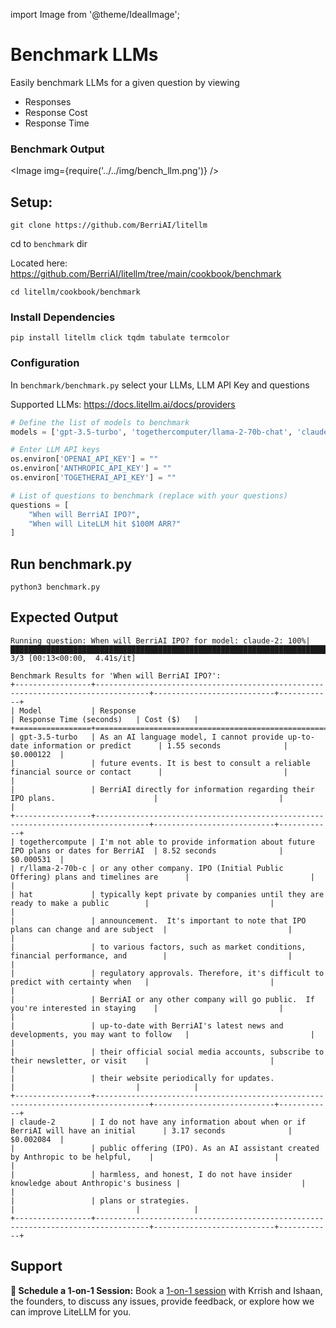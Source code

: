 import Image from '@theme/IdealImage';

# Benchmark LLMs
Easily benchmark LLMs for a given question by viewing 
* Responses 
* Response Cost
* Response Time

### Benchmark Output
<Image img={require('../../img/bench_llm.png')} />

## Setup:
```
git clone https://github.com/BerriAI/litellm
```
cd to `benchmark` dir

Located here: 
https://github.com/BerriAI/litellm/tree/main/cookbook/benchmark
```
cd litellm/cookbook/benchmark
```

### Install Dependencies
```
pip install litellm click tqdm tabulate termcolor
```

### Configuration
In `benchmark/benchmark.py` select your LLMs, LLM API Key and questions

Supported LLMs: https://docs.litellm.ai/docs/providers

```python
# Define the list of models to benchmark
models = ['gpt-3.5-turbo', 'togethercomputer/llama-2-70b-chat', 'claude-2']

# Enter LLM API keys
os.environ['OPENAI_API_KEY'] = ""
os.environ['ANTHROPIC_API_KEY'] = ""
os.environ['TOGETHERAI_API_KEY'] = ""

# List of questions to benchmark (replace with your questions)
questions = [
    "When will BerriAI IPO?",
    "When will LiteLLM hit $100M ARR?"
]

```

## Run benchmark.py
```
python3 benchmark.py
```

## Expected Output
```
Running question: When will BerriAI IPO? for model: claude-2: 100%|████████████████████████████████████████████████████████████████████████████████████| 3/3 [00:13<00:00,  4.41s/it]

Benchmark Results for 'When will BerriAI IPO?':
+-----------------+----------------------------------------------------------------------------------+---------------------------+------------+
| Model           | Response                                                                         | Response Time (seconds)   | Cost ($)   |
+=================+==================================================================================+===========================+============+
| gpt-3.5-turbo   | As an AI language model, I cannot provide up-to-date information or predict      | 1.55 seconds              | $0.000122  |
|                 | future events. It is best to consult a reliable financial source or contact      |                           |            |
|                 | BerriAI directly for information regarding their IPO plans.                      |                           |            |
+-----------------+----------------------------------------------------------------------------------+---------------------------+------------+
| togethercompute | I'm not able to provide information about future IPO plans or dates for BerriAI  | 8.52 seconds              | $0.000531  |
| r/llama-2-70b-c | or any other company. IPO (Initial Public Offering) plans and timelines are      |                           |            |
| hat             | typically kept private by companies until they are ready to make a public        |                           |            |
|                 | announcement.  It's important to note that IPO plans can change and are subject  |                           |            |
|                 | to various factors, such as market conditions, financial performance, and        |                           |            |
|                 | regulatory approvals. Therefore, it's difficult to predict with certainty when   |                           |            |
|                 | BerriAI or any other company will go public.  If you're interested in staying    |                           |            |
|                 | up-to-date with BerriAI's latest news and developments, you may want to follow   |                           |            |
|                 | their official social media accounts, subscribe to their newsletter, or visit    |                           |            |
|                 | their website periodically for updates.                                          |                           |            |
+-----------------+----------------------------------------------------------------------------------+---------------------------+------------+
| claude-2        | I do not have any information about when or if BerriAI will have an initial      | 3.17 seconds              | $0.002084  |
|                 | public offering (IPO). As an AI assistant created by Anthropic to be helpful,    |                           |            |
|                 | harmless, and honest, I do not have insider knowledge about Anthropic's business |                           |            |
|                 | plans or strategies.                                                             |                           |            |
+-----------------+----------------------------------------------------------------------------------+---------------------------+------------+
```
## Support
**🤝 Schedule a 1-on-1 Session:** Book a [1-on-1 session](https://calendly.com/d/4mp-gd3-k5k/litellm-1-1-onboarding-chat) with Krrish and Ishaan, the founders, to discuss any issues, provide feedback, or explore how we can improve LiteLLM for you.


<!-- 
## Pre-requisites:
``` python
!pip install litellm
```

## Example Use Case 1 - Code Generator

### Enter your system prompt and questions
```` python
# enter your system prompt if you have one
system_prompt = """
You are a coding assistant helping users using litellm.
litellm is a light package to simplify calling OpenAI, Azure, Cohere, Anthropic, Huggingface API Endpoints
--
Sample Usage:
```
pip install litellm
from litellm import completion
## set ENV variables
os.environ["OPENAI_API_KEY"] = "openai key"
os.environ["COHERE_API_KEY"] = "cohere key"
messages = [{ "content": "Hello, how are you?","role": "user"}]
# openai call
response = completion(model="gpt-3.5-turbo", messages=messages)
# cohere call
response = completion("command-nightly", messages)
```

"""


# qustions/logs you want to run the LLM on
questions = [
    "what is litellm?",
    "why should I use LiteLLM",
    "does litellm support Anthropic LLMs",
    "write code to make a litellm completion call",
]
````

### Running questions

### Select from 100+ LLMs here: <https://docs.litellm.ai/docs/providers> {#select-from-100-llms-here-httpsdocslitellmaidocsproviders}

``` python
import litellm
from litellm import completion, completion_cost
import os
import time

# optional use litellm dashboard to view logs
# litellm.use_client = True
# litellm.token = "ishaan_2@berri.ai" # set your email


# set API keys
os.environ['TOGETHERAI_API_KEY'] = ""
os.environ['OPENAI_API_KEY'] = ""
os.environ['ANTHROPIC_API_KEY'] = ""


# select LLMs to benchmark
# using https://api.together.xyz/playground for llama2
# try any supported LLM here: https://docs.litellm.ai/docs/providers

models = ['togethercomputer/llama-2-70b-chat', 'gpt-3.5-turbo', 'claude-instant-1.2']
data = []

for question in questions: # group by question
  for model in models:
    print(f"running question: {question} for model: {model}")
    start_time = time.time()
    # show response, response time, cost for each question
    response = completion(
        model=model,
        max_tokens=500,
        messages = [
            {
              "role": "system", "content": system_prompt
            },
            {
              "role": "user", "content": question
            }
        ],
    )
    end = time.time()
    total_time = end-start_time # response time
    # print(response)
    cost = completion_cost(response) # cost for completion
    raw_response = response['choices'][0]['message']['content'] # response string


    # add log to pandas df
    data.append(
        {
            'Model': model,
            'Question': question,
            'Response': raw_response,
            'ResponseTime': total_time,
            'Cost': cost
        })
```

### View Benchmarks for LLMs
``` python
from IPython.display import display
from IPython.core.interactiveshell import InteractiveShell
InteractiveShell.ast_node_interactivity = "all"
from IPython.display import HTML
import pandas as pd

df = pd.DataFrame(data)
grouped_by_question = df.groupby('Question')

for question, group_data in grouped_by_question:
    print(f"Question: {question}")
    HTML(group_data.to_html())
```

<table border="1" class="dataframe">
  <thead>
    <tr>
      <th></th>
      <th>Model</th>
      <th>Question</th>
      <th>Response</th>
      <th>ResponseTime</th>
      <th>Cost</th>
    </tr>
  </thead>
  <tbody>
    <tr>
      <th>0</th>
      <td>togethercomputer/llama-2-70b-chat</td>
      <td>what is litellm?</td>
      <td>Litellm is a lightweight Python package that simplifies calling various AI API endpoints, including OpenAI, Azure, Cohere, Anthropic, and Hugging Face. It provides a convenient interface for making requests to these APIs, allowing developers to easily integrate them into their applications. With Litellm, developers can quickly and easily interact with multiple AI models and services, without having to handle the details of authentication, API calls, and response parsing. This makes it easier to build and deploy AI-powered applications, and can help developers save time and effort.</td>
      <td>13.479644</td>
      <td>0.000870</td>
    </tr>
    <tr>
      <th>1</th>
      <td>gpt-3.5-turbo</td>
      <td>what is litellm?</td>
      <td>litellm is a light package that provides a simplified interface for making API calls to various language models and APIs. It abstracts away the complexities of handling network requests, authentication, and response parsing, making it easier for developers to integrate powerful language models into their applications.\n\nWith litellm, you can quickly make API calls to models like OpenAI's GPT-3.5 Turbo, Azure's Text Analytics, Cohere's Command API, Anthropic's API, and Huggingface's models. It also supports additional functionality like conversational AI, summarization, translation, and more.\n\nBy using litellm, you can focus on your application logic without getting tangled in the details of API integration, allowing you to quickly build intelligent and conversational applications.</td>
      <td>8.324332</td>
      <td>0.000566</td>
    </tr>
    <tr>
      <th>2</th>
      <td>claude-instant-1.2</td>
      <td>what is litellm?</td>
      <td>litellm is a Python library that simplifies calling various AI API endpoints like OpenAI, Azure, Cohere, Anthropic, and Huggingface. \n\nSome key things to know about litellm:\n\n- It provides a consistent interface for completing prompts and generating responses from different AI models through a single method called completion().\n\n- You specify the API (e.g. OpenAI, Cohere etc.) and model either by name or by setting environment variables before making the completion call.\n\n- This avoids having to use different SDKs or APIs for each provider and standardizes the call structure. \n\n- It handles things like setting headers, encoding inputs, parsing responses so the user doesn't have to deal with those details.\n\n- The goal is to make it easy to try different AI APIs and models without having to change code or learn different interfaces.\n\n- It's lightweight with no other dependencies required besides what's needed for each API (e.g. openai, azure SDKs etc.).\n\nSo in summary, litellm is a small library that provides a common way to interact with multiple conversational AI APIs through a single Python method, avoiding the need to directly use each provider's specific SDK.</td>
      <td>10.316488</td>
      <td>0.001603</td>
    </tr>
  </tbody>
</table>

## Example Use Case 2 - Rewrite user input concisely

``` python
# enter your system prompt if you have one
system_prompt = """
For a given user input, rewrite the input to make be more concise.
"""

# user input for re-writing questions
questions = [
    "LiteLLM is a lightweight Python package that simplifies the process of making API calls to various language models. Here are some reasons why you should use LiteLLM:nn1. **Simplified API Calls**: LiteLLM abstracts away the complexity of making API calls to different language models. It provides a unified interface for invoking models from OpenAI, Azure, Cohere, Anthropic, Huggingface, and more.nn2. **Easy Integration**: LiteLLM seamlessly integrates with your existing codebase. You can import the package and start making API calls with just a few lines of code.nn3. **Flexibility**: LiteLLM supports a variety of language models, including GPT-3, GPT-Neo, chatGPT, and more. You can choose the model that suits your requirements and easily switch between them.nn4. **Convenience**: LiteLLM handles the authentication and connection details for you. You just need to set the relevant environment variables, and the package takes care of the rest.nn5. **Quick Prototyping**: LiteLLM is ideal for rapid prototyping and experimentation. With its simple API, you can quickly generate text, chat with models, and build interactive applications.nn6. **Community Support**: LiteLLM is actively maintained and supported by a community of developers. You can find help, share ideas, and collaborate with others to enhance your projects.nnOverall, LiteLLM simplifies the process of making API calls to language models, saving you time and effort while providing flexibility and convenience",
    "Hi everyone! I'm [your name] and I'm currently working on [your project/role involving LLMs]. I came across LiteLLM and was really excited by how it simplifies working with different LLM providers. I'm hoping to use LiteLLM to [build an app/simplify my code/test different models etc]. Before finding LiteLLM, I was struggling with [describe any issues you faced working with multiple LLMs]. With LiteLLM's unified API and automatic translation between providers, I think it will really help me to [goals you have for using LiteLLM]. Looking forward to being part of this community and learning more about how I can build impactful applications powered by LLMs!Let me know if you would like me to modify or expand on any part of this suggested intro. I'm happy to provide any clarification or additional details you need!",
    "Traceloop is a platform for monitoring and debugging the quality of your LLM outputs. It provides you with a way to track the performance of your LLM application; rollout changes with confidence; and debug issues in production. It is based on OpenTelemetry, so it can provide full visibility to your LLM requests, as well vector DB usage, and other infra in your stack."
]
```

### Run Questions

``` python
import litellm
from litellm import completion, completion_cost
import os
import time

# optional use litellm dashboard to view logs
# litellm.use_client = True
# litellm.token = "ishaan_2@berri.ai" # set your email

os.environ['TOGETHERAI_API_KEY'] = ""
os.environ['OPENAI_API_KEY'] = ""
os.environ['ANTHROPIC_API_KEY'] = ""

models = ['togethercomputer/llama-2-70b-chat', 'gpt-3.5-turbo', 'claude-instant-1.2'] # enter llms to benchmark
data_2 = []

for question in questions: # group by question
  for model in models:
    print(f"running question: {question} for model: {model}")
    start_time = time.time()
    # show response, response time, cost for each question
    response = completion(
        model=model,
        max_tokens=500,
        messages = [
            {
              "role": "system", "content": system_prompt
            },
            {
              "role": "user", "content": "User input:" + question
            }
        ],
    )
    end = time.time()
    total_time = end-start_time # response time
    # print(response)
    cost = completion_cost(response) # cost for completion
    raw_response = response['choices'][0]['message']['content'] # response string
    #print(raw_response, total_time, cost)

    # add to pandas df
    data_2.append(
        {
            'Model': model,
            'Question': question,
            'Response': raw_response,
            'ResponseTime': total_time,
            'Cost': cost
        })


```
### View Logs - Group by Question
``` python
from IPython.display import display
from IPython.core.interactiveshell import InteractiveShell
InteractiveShell.ast_node_interactivity = "all"
from IPython.display import HTML
import pandas as pd

df = pd.DataFrame(data_2)
grouped_by_question = df.groupby('Question')

for question, group_data in grouped_by_question:
    print(f"Question: {question}")
    HTML(group_data.to_html())
```

#### User Question
    Question: Hi everyone! I'm [your name] and I'm currently working on [your project/role involving LLMs]. I came across LiteLLM and was really excited by how it simplifies working with different LLM providers. I'm hoping to use LiteLLM to [build an app/simplify my code/test different models etc]. Before finding LiteLLM, I was struggling with [describe any issues you faced working with multiple LLMs]. With LiteLLM's unified API and automatic translation between providers, I think it will really help me to [goals you have for using LiteLLM]. Looking forward to being part of this community and learning more about how I can build impactful applications powered by LLMs!Let me know if you would like me to modify or expand on any part of this suggested intro. I'm happy to provide any clarification or additional details you need!
#### Logs
<table border="1" class="dataframe">
  <thead>
    <tr>
      <th></th>
      <th>Model</th>
      <th>Response</th>
      <th>ResponseTime</th>
      <th>Cost</th>
    </tr>
  </thead>
  <tbody>
    <tr>
      <th>3</th>
      <td>togethercomputer/llama-2-70b-chat</td>
      <td>nHere's a more concise version of the user input:nn"Hi everyone! I'm [your name] and I'm working on [your project/role involving LLMs]. I recently discovered LiteLLM and I'm excited to use it to [build an app/simplify my code/test different models etc]. Before LiteLLM, I struggled with [describe any issues you faced working with multiple LLMs]. I'm looking forward to using LiteLLM's unified API and automatic translation to achieve my goals. I'm eager to learn more about building impactful applications powered by LLMs and to be part of this community. Let me know if you have any questions or need further clarification."nnIn this revised version, we've kept the essential information and removed some of the extraneous language. We've also rephrased some of the sentences to make them more concise and easier to read.</td>
      <td>18.300620</td>
      <td>0.001200</td>
    </tr>
    <tr>
      <th>4</th>
      <td>gpt-3.5-turbo</td>
      <td>User input: Hi, I'm [your name] and I'm excited about using LiteLLM to simplify working with different LLM providers. Before finding LiteLLM, I faced challenges working with multiple LLMs. With LiteLLM's unified API and automatic translation, I believe it will help me achieve my goals of [state your goals]. I look forward to being part of this community and learning how to build impactful applications with LLMs. Let me know if you need any further clarification or details.</td>
      <td>7.385472</td>
      <td>0.000525</td>
    </tr>
    <tr>
      <th>5</th>
      <td>claude-instant-1.2</td>
      <td>Here is a more concise rewrite of the user input:nnHi everyone, I'm [your name]. I'm currently [your project/role] and came across LiteLLM, which simplifies working with different LLMs through its unified API. I hope to [build an app/simplify code/test models] with LiteLLM since I previously struggled with [issues]. LiteLLM's automatic translation between providers will help me [goals] and build impactful LLM applications. Looking forward to learning more as part of this community. Let me know if you need any clarification on my plans to use LiteLLM.</td>
      <td>8.628217</td>
      <td>0.001022</td>
    </tr>
  </tbody>
</table> -->
